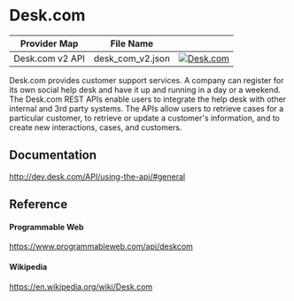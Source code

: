 # Desk.com

| Provider Map | File Name | |
|------------------------------|------------------------------|--------------------------------------------------------------------------------------------------------------------------------------------------------------------------------------------------------------------------------------------------------------------|
| Desk.com v2 API | desk_com_v2.json | [![Desk.com](https://d233zlhvpze22y.cloudfront.net/github/bitscoopaddbuttonxsmall.png)](https://bitscoop.com/maps/create?source=https://raw.githubusercontent.com/bitscooplabs/provider-maps/master/desk_com/desk_com_v2.json) |

Desk.com provides customer support services. A company can register for its own social help desk and have it up and running in a day or a weekend. The Desk.com REST APIs enable users to integrate the help desk with other internal and 3rd party systems. The APIs allow users to retrieve cases for a particular customer, to retrieve or update a customer's information, and to create new interactions, cases, and customers.

## Documentation
http://dev.desk.com/API/using-the-api/#general

## Reference

#### Programmable Web
https://www.programmableweb.com/api/deskcom

#### Wikipedia
https://en.wikipedia.org/wiki/Desk.com
